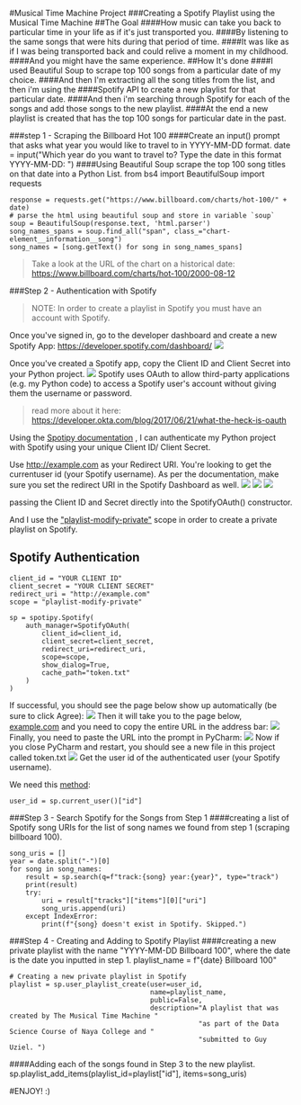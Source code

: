 #Musical Time Machine Project
###Creating a Spotify Playlist using the Musical Time Machine
##The Goal
####How music can take you back to particular time in your life as if it's just transported you.
####By listening to the same songs that were hits during that period of time.
####It was like as if I was being transported back and could relive a moment in my childhood.
####And you might have the same experience.
##How It's done
####I used Beautiful Soup to scrape top 100 songs from a particular date of my choice.
####And then I'm extracting all the song titles from the list, and then i'm using the 
####Spotify API to create a new playlist for that particular date.
####And then i'm searching through Spotify for each of the songs and add those songs to the new playlist.
####At the end a new playlist is created that has the top 100 songs for particular date in the past.

###step 1 - Scraping the Billboard Hot 100
####Create an input() prompt that asks what year you would like to travel to in YYYY-MM-DD format.
    date = input("Which year do you want to travel to? Type the date in this format YYYY-MM-DD: ")
####Using Beautiful Soup scrape the top 100 song titles on that date into a Python List.
    from bs4 import BeautifulSoup
    import requests

    response = requests.get("https://www.billboard.com/charts/hot-100/" + date)
    # parse the html using beautiful soup and store in variable `soup`
    soup = BeautifulSoup(response.text, 'html.parser')
    song_names_spans = soup.find_all("span", class_="chart-element__information__song")
    song_names = [song.getText() for song in song_names_spans]
>Take a look at the URL of the chart on a historical date:
>https://www.billboard.com/charts/hot-100/2000-08-12

###Step 2 - Authentication with Spotify
>NOTE: In order to create a playlist in Spotify you must have an account with Spotify.

Once you've signed in, go to the developer dashboard and create a new Spotify App:
https://developer.spotify.com/dashboard/
![](assets/img.png)

Once you've created a Spotify app, copy the Client ID and Client Secret into your Python project.
![](assets/Inkedimg_1_LI.jpg)
Spotify uses OAuth to allow third-party applications (e.g. my Python code) to access a Spotify user's account without giving them the username or password. 
>read more about it here: https://developer.okta.com/blog/2017/06/21/what-the-heck-is-oauth

Using the [Spotipy documentation](https://spotipy.readthedocs.io/en/2.19.0/) , I can authenticate my Python project with Spotify using your unique Client ID/ Client Secret.

Use http://example.com as your Redirect URI. You're looking to get the currentuser id (your Spotify username). As per the documentation, make sure you set the redirect URI in the Spotify Dashboard as well.
![](assets/img11.png)
![](assets/img_2.png)
![](assets/img_3.png)

passing the Client ID and Secret directly into the SpotifyOAuth() constructor.

And I use the ["playlist-modify-private"](https://developer.spotify.com/documentation/general/guides/scopes/) scope in order to create a private playlist on Spotify.
## Spotify Authentication
    client_id = "YOUR CLIENT ID"
    client_secret = "YOUR CLIENT SECRET"
    redirect_uri = "http://example.com"
    scope = "playlist-modify-private"

    sp = spotipy.Spotify(
        auth_manager=SpotifyOAuth(
            client_id=client_id,
            client_secret=client_secret,
            redirect_uri=redirect_uri,
            scope=scope,
            show_dialog=True,
            cache_path="token.txt"
        )
    )
 If successful, you should see the page below show up automatically (be sure to click Agree):
![](assets/Inked2020-08-12_15-29-07-8ba3fc5c277b107461713b02e4258407_LI.jpg)
Then it will take you to the page below, [example.com](https://example.com/) and you need to copy the entire URL in the address bar:
![](assets/img_5.png)
Finally, you need to paste the URL into the prompt in PyCharm:
![](assets/Inkedimg_6_LI.jpg)
Now if you close PyCharm and restart, you should see a new file in this project called token.txt
![](assets/img_7.png)
Get the user id of the authenticated user (your Spotify username).

We need this [method](https://spotipy.readthedocs.io/en/2.13.0/#spotipy.client.Spotify.current_user):

    user_id = sp.current_user()["id"]

###Step 3 - Search Spotify for the Songs from Step 1
####creating a list of Spotify song URIs for the list of song names we found from step 1 (scraping billboard 100).

    song_uris = []
    year = date.split("-")[0]
    for song in song_names:
        result = sp.search(q=f"track:{song} year:{year}", type="track")
        print(result)
        try:
            uri = result["tracks"]["items"][0]["uri"]
            song_uris.append(uri)
        except IndexError:
            print(f"{song} doesn't exist in Spotify. Skipped.")

###Step 4 - Creating and Adding to Spotify Playlist
####creating a new private playlist with the name "YYYY-MM-DD Billboard 100", where the date is the date you inputted in step 1.
    playlist_name = f"{date} Billboard 100"

    # Creating a new private playlist in Spotify
    playlist = sp.user_playlist_create(user=user_id,
                                       name=playlist_name,
                                       public=False,
                                       description="A playlist that was created by The Musical Time Machine "
                                                   "as part of the Data Science Course of Naya College and "
                                                   "submitted to Guy Uziel. ")
####Adding each of the songs found in Step 3 to the new playlist.
    sp.playlist_add_items(playlist_id=playlist["id"], items=song_uris)

#ENJOY! :)